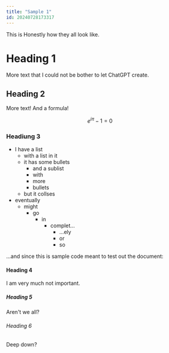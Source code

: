 ```yaml
---
title: "Sample 1"
id: 20240728173317
---
```


This is Honestly how they all look like.

# Heading 1

More text that I could not be bother to let ChatGPT create.

## Heading 2

More text! And a formula!

$$e^{i\pi}-1=0$$

### Headiung 3

- I have a list
    - with a list in it
    - it has some bullets
        - and a sublist
        - with
        - more
        - bullets
    - but it collses
- eventually
    - might
        - go
            - in
                - complet…
                    - ...ely
                    - or
                    - so
             
...and since this is sample code meant to test out the document:

#### Heading 4

<!--rendered as paragraph-->

I am very much not important.

##### Heading 5

<!--rendered as subparagraph-->

Aren't we all?

######  Heading 6

<!-- just rendered as text-->

Deep down?